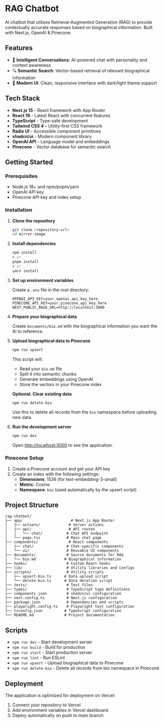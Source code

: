 # RAG Chatbot

AI chatbot that utilizes Retrieval-Augmented Generation (RAG) to provide contextually accurate responses based on biographical information. Built with Next.js, OpenAI & Pinecone.

## Features

- 🤖 **Intelligent Conversations**: AI-powered chat with personality and context awareness
- 🔍 **Semantic Search**: Vector-based retrieval of relevant biographical information
- 🎨 **Modern UI**: Clean, responsive interface with dark/light theme support

## Tech Stack

- **Next.js 15** - React framework with App Router
- **React 19** - Latest React with concurrent features
- **TypeScript** - Type-safe development
- **Tailwind CSS 4** - Utility-first CSS framework
- **Radix UI** - Accessible component primitives
- **shadcn/ui** - Modern component library
- **OpenAI API** - Language model and embeddings
- **Pinecone** - Vector database for semantic search

## Getting Started

### Prerequisites

- Node.js 18+ and npm/pnpm/yarn
- OpenAI API key
- Pinecone API key and index setup

### Installation

1. **Clone the repository**

   ```bash
   git clone <repository-url>
   cd mirror-image
   ```

2. **Install dependencies**

   ```bash
   npm install
   # or
   pnpm install
   # or
   yarn install
   ```

3. **Set up environment variables**

   Create a `.env` file in the root directory:

   ```env
   OPENAI_API_KEY=your_openai_api_key_here
   PINECONE_API_KEY=your_pinecone_api_key_here
   NEXT_PUBLIC_BASE_URL=http://localhost:3000
   ```

4. **Prepare your biographical data**

   Create `documents/bio.md` with the biographical information you want the AI to reference.

5. **Upload biographical data to Pinecone**

   ```bash
   npm run upsert
   ```

   This script will:

   - Read your `bio.md` file
   - Split it into semantic chunks
   - Generate embeddings using OpenAI
   - Store the vectors in your Pinecone index

   **Optional: Clear existing data**

   ```bash
   npm run delete-bio
   ```

   Use this to delete all records from the `bio` namespace before uploading new data.

6. **Run the development server**

   ```bash
   npm run dev
   ```

   Open [http://localhost:3000](http://localhost:3000) to see the application.

### Pinecone Setup

1. Create a Pinecone account and get your API key
2. Create an index with the following settings:
   - **Dimensions**: 1536 (for text-embedding-3-small)
   - **Metric**: Cosine
   - **Namespace**: `bio` (used automatically by the upsert script)

## Project Structure

```
rag-chatbot/
├── app/                      # Next.js App Router
│   ├── actions/             # Server actions
│   ├── api/                 # API routes
│   │   └── chat/           # Chat API endpoint
│   └── page.tsx            # Main chat page
├── components/              # React components
│   ├── chat/               # Chat-specific components
│   └── ui/                 # Reusable UI components
├── documents/              # Source documents for RAG
│   └── bio.md             # Biographical information
├── hooks/                  # Custom React hooks
├── lib/                    # Utility libraries and configs
├── scripts/                # Utility scripts
│   ├── upsert-bio.ts      # Data upload script
│   └── delete-bio.ts      # Data deletion script
├── tests/                  # Test files
├── types/                  # TypeScript type definitions
├── components.json         # shadcn/ui configuration
├── next.config.ts          # Next.js configuration
├── package.json            # Dependencies and scripts
├── playwright.config.ts    # Playwright test configuration
├── tsconfig.json          # TypeScript configuration
└── README.md              # Project documentation
```

## Scripts

- `npm run dev` - Start development server
- `npm run build` - Build for production
- `npm run start` - Start production server
- `npm run lint` - Run ESLint
- `npm run upsert` - Upload biographical data to Pinecone
- `npm run delete-bio` - Delete all records from bio namespace in Pinecone

## Deployment

The application is optimized for deployment on Vercel:

1. Connect your repository to Vercel
2. Add environment variables in Vercel dashboard
3. Deploy automatically on push to main branch
